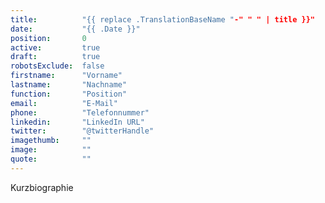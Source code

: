 ```yaml
---
title:          "{{ replace .TranslationBaseName "-" " " | title }}"
date:           "{{ .Date }}"
position:       0
active:         true
draft:          true
robotsExclude:  false
firstname:      "Vorname"
lastname:       "Nachname"
function:       "Position"
email:          "E-Mail"
phone:          "Telefonnummer"
linkedin:       "LinkedIn URL"
twitter:        "@twitterHandle"
imagethumb:     ""
image:          ""
quote:          ""
---
```

Kurzbiographie
